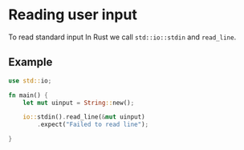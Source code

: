 # Reading user input

To read standard input In Rust we call `std::io::stdin` and `read_line`. 

## Example

```rust
use std::io;

fn main() {
    let mut uinput = String::new();

    io::stdin().read_line(&mut uinput)
        .expect("Failed to read line");

}
```
